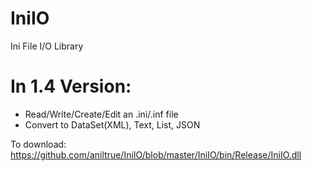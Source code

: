 # IniIO
Ini File I/O Library

# In 1.4 Version:

- Read/Write/Create/Edit an .ini/.inf file
- Convert to DataSet(XML), Text, List, JSON

To download: https://github.com/aniltrue/IniIO/blob/master/IniIO/bin/Release/IniIO.dll
